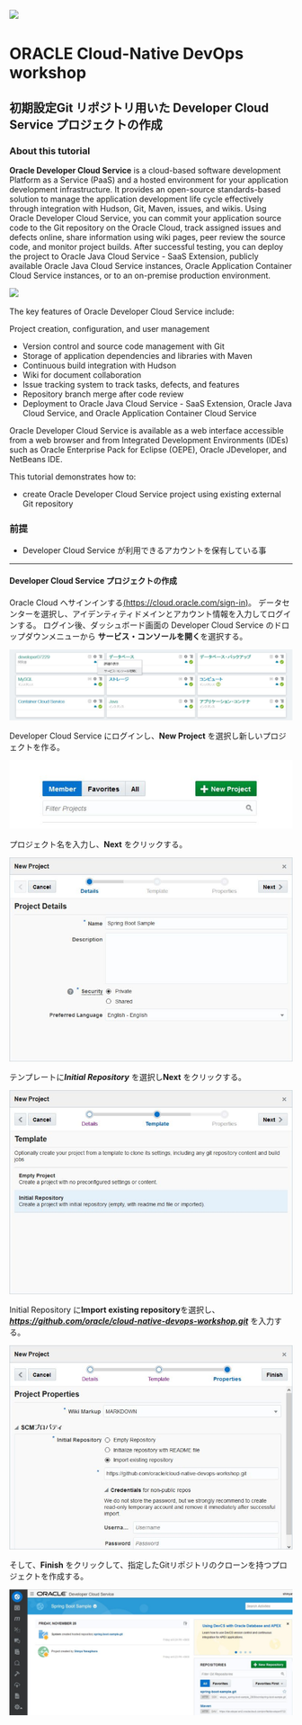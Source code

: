 ![](../common/images/customer.logo.png)
---
# ORACLE Cloud-Native DevOps workshop #

## 初期設定Git リポジトリ用いた Developer Cloud Service プロジェクトの作成

### About this tutorial ###
**Oracle Developer Cloud Service** is a cloud-based software development Platform as a Service (PaaS) and a hosted environment for your application development infrastructure. It provides an open-source standards-based solution to manage the application development life cycle effectively through integration with Hudson, Git, Maven, issues, and wikis. Using Oracle Developer Cloud Service, you can commit your application source code to the Git repository on the Oracle Cloud, track assigned issues and defects online, share information using wiki pages, peer review the source code, and monitor project builds. After successful testing, you can deploy the project to Oracle Java Cloud Service - SaaS Extension, publicly available Oracle Java Cloud Service instances, Oracle Application Container Cloud Service instances, or to an on-premise production environment.

![](images/00.dcs.png)

The key features of Oracle Developer Cloud Service include:

Project creation, configuration, and user management

+ Version control and source code management with Git
+ Storage of application dependencies and libraries with Maven
+ Continuous build integration with Hudson
+ Wiki for document collaboration
+ Issue tracking system to track tasks, defects, and features
+ Repository branch merge after code review
+ Deployment to Oracle Java Cloud Service - SaaS Extension, Oracle Java Cloud Service, and Oracle Application Container Cloud Service

Oracle Developer Cloud Service is available as a web interface accessible from a web browser and from Integrated Development Environments (IDEs) such as Oracle Enterprise Pack for Eclipse (OEPE), Oracle JDeveloper, and NetBeans IDE.

This tutorial demonstrates how to:

- create Oracle Developer Cloud Service project using existing external Git repository

### 前提

- Developer Cloud Service が利用できるアカウントを保有している事


----

#### Developer Cloud Service プロジェクトの作成

Oracle Cloud へサインインする[(https://cloud.oracle.com/sign-in)](https://cloud.oracle.com/sign-in)。
データセンターを選択し、アイデンティティドメインとアカウント情報を入力してログインする。
ログイン後、ダッシュボード画面の Developer Cloud Service のドロップダウンメニューから **サービス・コンソールを開く**を選択する。

![](jpimages/springboot01.jpg)


Developer Cloud Service にログインし、**New Project** を選択し新しいプロジェクトを作る。

![](jpimages/springboot02.jpg)


プロジェクト名を入力し、**Next** をクリックする。

![](jpimages/springboot03.jpg)


テンプレートに***Initial Repository*** を選択し**Next** をクリックする。

![](jpimages/springboot04.jpg)


Initial Repository に**Import existing repository**を選択し、***https://github.com/oracle/cloud-native-devops-workshop.git*** を入力する。

![](jpimages/springboot05.jpg)


そして、**Finish** をクリックして、指定したGitリポジトリのクローンを持つプロジェクトを作成する。

![](jpimages/springboot06.jpg)
